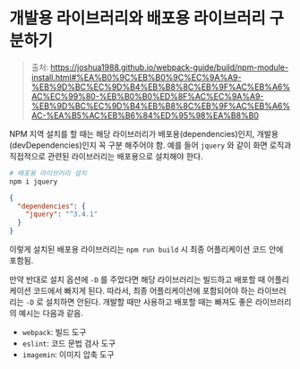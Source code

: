 # 개발용 라이브러리와 배포용 라이브러리 구분하기

> 출처: https://joshua1988.github.io/webpack-guide/build/npm-module-install.html#%EA%B0%9C%EB%B0%9C%EC%9A%A9-%EB%9D%BC%EC%9D%B4%EB%B8%8C%EB%9F%AC%EB%A6%AC%EC%99%80-%EB%B0%B0%ED%8F%AC%EC%9A%A9-%EB%9D%BC%EC%9D%B4%EB%B8%8C%EB%9F%AC%EB%A6%AC-%EA%B5%AC%EB%B6%84%ED%95%98%EA%B8%B0

NPM 지역 설치를 할 때는 해당 라이브러리가 배포용(dependencies)인지, 개발용(devDependencies)인지 꼭 구분 해주어야 함. 예를 들어 `jquery` 와 같이 화면 로직과 직접적으로 관련된 라이브러리는 배포용으로 설치해야 한다.

```bash
# 배포용 라이브러리 설치
npm i jquery
```

```json
{
  "dependencies": {
    "jquery": "^3.4.1"
  }
}
```

이렇게 설치된 배포용 라이브러리는 `npm run build` 시 최종 어플리케이션 코드 안에 포함됨.

만약 반대로 설치 옵션에 `-D` 를 주었다면 해당 라이브러리는 빌드하고 배포할 때 어플리케이션 코드에서 빠지게 된다. 따라서, 최종 어플리케이션에 포함되어야 하는 라이브러리는 `-D` 로 설치하면 안된다. 개발할 때만 사용하고 배포할 때는 빠져도 좋은 라이브러리의 예시는 다음과 같음.

- `webpack`: 빌드 도구
- `eslint`: 코드 문법 검사 도구
- `imagemin`: 이미지 압축 도구
